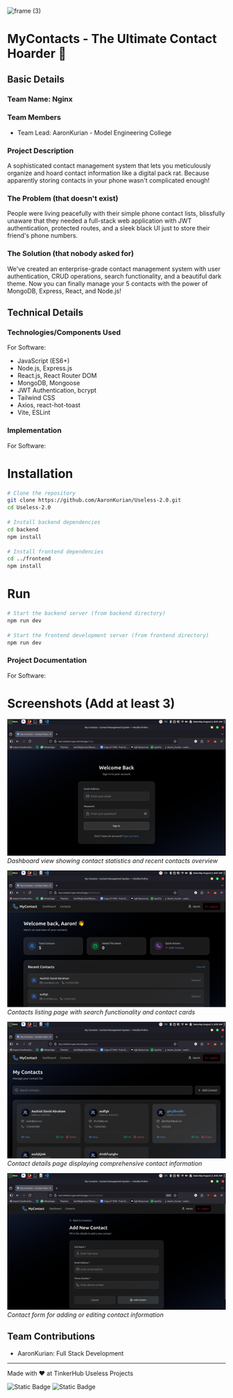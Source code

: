 <img width="3188" height="1202" alt="frame (3)" src="https://github.com/user-attachments/assets/517ad8e9-ad22-457d-9538-a9e62d137cd7" />

# MyContacts - The Ultimate Contact Hoarder 🎯

## Basic Details
### Team Name: Nginx

### Team Members
- Team Lead: AaronKurian - Model Engineering College

### Project Description
A sophisticated contact management system that lets you meticulously organize and hoard contact information like a digital pack rat. Because apparently storing contacts in your phone wasn't complicated enough!

### The Problem (that doesn't exist)
People were living peacefully with their simple phone contact lists, blissfully unaware that they needed a full-stack web application with JWT authentication, protected routes, and a sleek black UI just to store their friend's phone numbers.

### The Solution (that nobody asked for)
We've created an enterprise-grade contact management system with user authentication, CRUD operations, search functionality, and a beautiful dark theme. Now you can finally manage your 5 contacts with the power of MongoDB, Express, React, and Node.js!

## Technical Details
### Technologies/Components Used
For Software:
- JavaScript (ES6+)
- Node.js, Express.js
- React.js, React Router DOM
- MongoDB, Mongoose
- JWT Authentication, bcrypt
- Tailwind CSS
- Axios, react-hot-toast
- Vite, ESLint

### Implementation
For Software:
# Installation
```bash
# Clone the repository
git clone https://github.com/AaronKurian/Useless-2.0.git
cd Useless-2.0

# Install backend dependencies
cd backend
npm install

# Install frontend dependencies
cd ../frontend
npm install
```

# Run
```bash
# Start the backend server (from backend directory)
npm run dev

# Start the frontend development server (from frontend directory)
npm run dev
```

### Project Documentation
For Software:

# Screenshots (Add at least 3)
![Screenshot1](images/Screenshot%20from%202025-08-02%2008-01-16.png)
*Dashboard view showing contact statistics and recent contacts overview*

![Screenshot2](images/Screenshot%20from%202025-08-02%2008-01-52.png)
*Contacts listing page with search functionality and contact cards*

![Screenshot3](images/Screenshot%20from%202025-08-02%2008-02-08.png)
*Contact details page displaying comprehensive contact information*

![Screenshot4](images/Screenshot%20from%202025-08-02%2008-02-18.png)
*Contact form for adding or editing contact information*






## Team Contributions
- AaronKurian: Full Stack Development


---
Made with ❤️ at TinkerHub Useless Projects 

![Static Badge](https://img.shields.io/badge/TinkerHub-24?color=%23000000&link=https%3A%2F%2Fwww.tinkerhub.org%2F)
![Static Badge](https://img.shields.io/badge/UselessProjects--25-25?link=https%3A%2F%2Fwww.tinkerhub.org%2Fevents%2FQ2Q1TQKX6Q%2FUseless%2520Projects)
